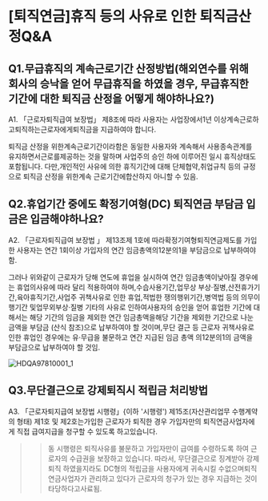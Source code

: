 # [퇴직연금]휴직 등의 사유로 인한 퇴직금산정Q&A
## Q1.무급휴직의 계속근로기간 산정방법(해외연수를 위해 회사의 승낙을 얻어 무급휴직을 하였을 경우, 무급휴직한 기간에 대한 퇴직금 산정을 어떻게 해야하나요?)
A1.
「근로자퇴직급여
보장법」
제8조에 따라 사용자는 사업장에서1년 이상계속근로하고퇴직하는근로자에게퇴직금을 지급하여야 합니다.
>>
퇴직금 산정을 위한계속근로기간이라함은 동일한 사용자와 계속해서 사용종속관계를 유지하면서근로를제공하는 것을 말하며 사업주의 승인 하에 이루어진 일시 휴직상태도 포함됩니다.
다만,개인적인 사유에 의한 휴직기간에 대해 단체협약,취업규칙 등의 규정으로 퇴직금 산정을 위한계속
근로기간에합산하지 아니할 수 있음.
## Q2.휴업기간 중에도 확정기여형(DC) 퇴직연금 부담금 입금은 입금해야하나요?
A2.
「근로자퇴직급여
보장법
」 제13조제
1호에 따라확정기여형퇴직연금제도를 가입한 사용자는 연간
1회이상 가입자의 연간 임금총액의12분의1을 부담금으로 납부하여야 함.
>>
그러나 위와같이 근로자가 당해 연도에 휴업을 실시하여 연간 임금총액이낮아질 경우에는 휴업의사유에 따라 달리 적용하여야 하며,수습사용기간,업무상 부상·질병,산전휴가기간,육아휴직기간,사업주 귀책사유로 인한 휴업,적법한 쟁의행위기간,병역법 등의 의무이행기간 및업무외부상·질병
기타의 사유로 인하여사용자의 승인을 얻어 휴업한 기간에 대해서는 해당 기간의 임금을 제외한 연간
임금총액을해당 기간을 제외한 기간으로 나눈 금액을 부담금
(산식 참조)으로 납부하여야 할 것이며,무단 결근 등 근로자 귀책사유로 인한 휴업인 경우에는 유·무급을 불문하고 연간 지급된 임금 총액
의12분의1의 금액을 부담금으로 납부하여야 할 것임.

![HDQA97810001_1](HDQA97810001_1.jpg)

## Q3.무단결근으로 강제퇴직시 적립금 처리방법
A3.
「근로자퇴지급여 보장법 시행령」{이하 '시행령') 제15조(자산관리업무 수행계약의 형태) 제1호 및 제2호는가입한 근로자가 퇴직한 경우 가입자만의 퇴직연금사업자에게 직접 급여지급을 청구할 수 있도록 하고있습니다.
>> 동 시행령은 퇴직사유를 불문하고 가입자만이 급여를 수령하도록 하여 근로자의 수급권을 보장하고
있습니다.
따라서, 무단결근으로 징계받아 강제 퇴직 하였을지라도 DC형의 적립금을 사용자에게 귀속시킬 수없으며퇴직연금사업자가 관리하고 있다가 근로자의 청구가 있는 경우 지급하는 것이 타당하다고사료됨.
